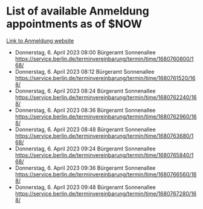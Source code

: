 # List of available Anmeldung appointments as of $NOW
[Link to Anmeldung website](https://service.berlin.de/terminvereinbarung/termin/tag.php?termin=1&anliegen[]=120686&dienstleisterlist=122210,122217,327316,122219,327312,122227,327314,122231,327346,122243,327348,122254,122252,329742,122260,329745,122262,329748,122271,327278,122273,327274,122277,327276,330436,122280,327294,122282,327290,122284,327292,122291,327270,122285,327266,122286,327264,122296,327268,150230,329760,122297,327286,122294,327284,122312,329763,122314,329775,122304,327330,122311,327334,122309,327332,317869,122281,327352,122279,329772,122283,122276,327324,122274,327326,122267,329766,122246,327318,122251,327320,122257,327322,122208,327298,122226,327300&herkunft=http%3A%2F%2Fservice.berlin.de%2Fdienstleistung%2F120686%2F)
- Donnerstag, 6. April 2023 08:00 Bürgeramt Sonnenallee https://service.berlin.de/terminvereinbarung/termin/time/1680760800/168/
- Donnerstag, 6. April 2023 08:12 Bürgeramt Sonnenallee https://service.berlin.de/terminvereinbarung/termin/time/1680761520/168/
- Donnerstag, 6. April 2023 08:24 Bürgeramt Sonnenallee https://service.berlin.de/terminvereinbarung/termin/time/1680762240/168/
- Donnerstag, 6. April 2023 08:36 Bürgeramt Sonnenallee https://service.berlin.de/terminvereinbarung/termin/time/1680762960/168/
- Donnerstag, 6. April 2023 08:48 Bürgeramt Sonnenallee https://service.berlin.de/terminvereinbarung/termin/time/1680763680/168/
- Donnerstag, 6. April 2023 09:24 Bürgeramt Sonnenallee https://service.berlin.de/terminvereinbarung/termin/time/1680765840/168/
- Donnerstag, 6. April 2023 09:36 Bürgeramt Sonnenallee https://service.berlin.de/terminvereinbarung/termin/time/1680766560/168/
- Donnerstag, 6. April 2023 09:48 Bürgeramt Sonnenallee https://service.berlin.de/terminvereinbarung/termin/time/1680767280/168/
